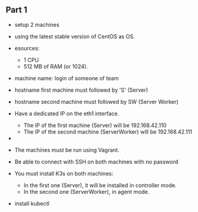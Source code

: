 ## Part 1
- setup 2 machines
- using the latest stable version of CentOS as OS.
- esources:
  - 1 CPU
  - 512 MB of RAM (or 1024).

- machine name: login of someone of team
- hostname first machine must followed by 'S' (Server)
- hostname second machine must followed by SW (Server Worker)


- Have a dedicated IP on the eth1 interface. 
  - The IP of the first machine (Server) will be 192.168.42.110
  - The IP of the second machine (ServerWorker) will be 192.168.42.111

- 



- The machines must be run using Vagrant.
- Be able to connect with SSH on both machines with no password

- You must install K3s on both machines:
  - In the first one (Server), it will be installed in controller mode.
  - In the second one (ServerWorker), in agent mode.

- install kubectl 